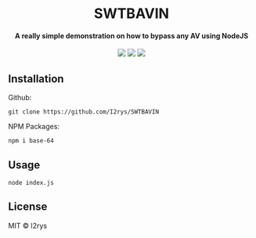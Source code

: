 <h1 align="center">SWTBAVIN</h1>
<h4 align="center">A really simple demonstration on how to bypass any AV using NodeJS</h4>
<p align="center">
	<a href="https://github.com/I2rys/SWTBAVIN/blob/main/LICENSE"><img src="https://img.shields.io/github/license/I2rys/SWTBAVIN?style=flat-square"></img></a>
	<a href="https://github.com/I2rys/SWTBAVIN/issues"><img src="https://img.shields.io/github/issues/I2rys/SWTBAVIN.svg"></img></a>
	<a href="https://nodejs.org/"><img src="https://img.shields.io/badge/-Nodejs-green?style=flat-square&logo=Node.js"></img></a>
</p>


## Installation
Github:

    git clone https://github.com/I2rys/SWTBAVIN

NPM Packages:

    npm i base-64
    
## Usage

    node index.js

## License
MIT © I2rys
